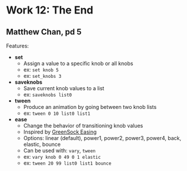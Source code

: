 # Work 12: The End
## Matthew Chan, pd 5

Features:
- **set**
    - Assign a value to a specific knob or all knobs
    - ex: `set knob 5`
    - ex: `set_knobs 3`
- **saveknobs**
    - Save current knob values to a list
    - ex: `saveknobs list0`
- **tween**
    - Produce an animation by going between two knob lists
    - ex: `tween 0 10 list0 list1`
- **ease**
    - Change the behavior of transitioning knob values
    - Inspired by [GreenSock Easing](https://greensock.com/docs/v3/Eases)
    - Options: linear (default), power1, power2, power3, power4, back, elastic, bounce
    - Can be used with: `vary`, `tween`
    - ex: `vary knob 0 49 0 1 elastic`
    - ex: `tween 20 99 list0 list1 bounce`
